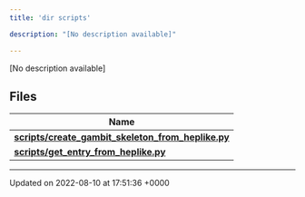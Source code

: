 ```yaml
---
title: 'dir scripts'

description: "[No description available]"

---
```







[No description available]

## Files

| Name           |
| -------------- |
| **[scripts/create_gambit_skeleton_from_heplike.py](/documentation/code/gambit_2-2/files/create__gambit__skeleton__from__heplike_8py/#file-create-gambit-skeleton-from-heplike.py)**  |
| **[scripts/get_entry_from_heplike.py](/documentation/code/gambit_2-2/files/get__entry__from__heplike_8py/#file-get-entry-from-heplike.py)**  |






-------------------------------

Updated on 2022-08-10 at 17:51:36 +0000
